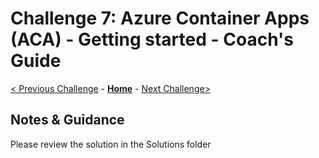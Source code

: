 # Challenge 7: Azure Container Apps (ACA) - Getting started - Coach's Guide

[< Previous Challenge](./Solution-06.md) - **[Home](./README.md)** - [Next Challenge>](./Solution-08.md)

## Notes & Guidance

Please review the solution in the Solutions folder